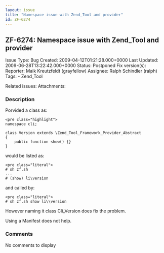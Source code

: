 ```yaml
---
layout: issue
title: "Namespace issue with Zend_Tool and provider"
id: ZF-6274
---
```


ZF-6274: Namespace issue with Zend\_Tool and provider
-----------------------------------------------------

 Issue Type: Bug Created: 2009-04-12T01:21:28.000+0000 Last Updated: 2009-06-28T13:22:42.000+0000 Status: Postponed Fix version(s): 
 Reporter:  Maik Kreutzfeldt (grayfellow)  Assignee:  Ralph Schindler (ralph)  Tags: - Zend\_Tool
 
 Related issues: 
 Attachments: 
### Description

Porvided a class as:

 
    <pre class="highlight">
    namespace cli;
    
    class Version extends \Zend_Tool_Framework_Provider_Abstract
    {
        public function show() {}
    } 


would be listed as:

 
    <pre class="literal">
    # sh zf.sh
    ...
    # (show) li\version


and called by:

 
    <pre class="literal"> 
    # sh zf.sh show li\\version


However naming it class Cli\_Version does fix the problem.

Using a Manifest does not help.

 

 

### Comments

No comments to display